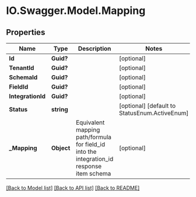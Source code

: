 # IO.Swagger.Model.Mapping
## Properties

Name | Type | Description | Notes
------------ | ------------- | ------------- | -------------
**Id** | **Guid?** |  | [optional] 
**TenantId** | **Guid?** |  | [optional] 
**SchemaId** | **Guid?** |  | [optional] 
**FieldId** | **Guid?** |  | [optional] 
**IntegrationId** | **Guid?** |  | [optional] 
**Status** | **string** |  | [optional] [default to StatusEnum.ActiveEnum]
**_Mapping** | **Object** | Equivalent mapping path/formula for field_id into the integration_id response item schema | [optional] 

[[Back to Model list]](../README.md#documentation-for-models) [[Back to API list]](../README.md#documentation-for-api-endpoints) [[Back to README]](../README.md)

